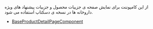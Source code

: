 <div class="dp-doc-container"">

<div class="dp-doc-tags">

<div class="desktop-version"></div>

</div>

<div class="dp-doc-body">

از این کامپوننت برای نمایش صفحه ی جزییات محصول و جزییات پیشنهاد های ویژه داروخانه ها در نسخه ی دسکتاپ استفاده می شود.

</div>

<div class="dp-doc-links">

<div class="parent"></div>

+ [BaseProductDetailPageComponent](BaseProductDetailPageComponent.html#readme)


</div>


</div> 


